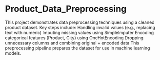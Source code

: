 # Product_Data_Preprocessing
This project demonstrates data preprocessing techniques using a cleaned product dataset.
Key steps include:
Handling invalid values (e.g., replacing text with numeric)
Imputing missing values using SimpleImputer
Encoding categorical features (Product, City) using OneHotEncoding
Dropping unnecessary columns and combining original + encoded data
This preprocessing pipeline prepares the dataset for use in machine learning models.

